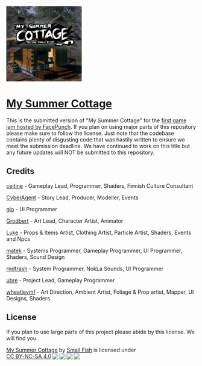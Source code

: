 <img src="ui/github.png" alt="My Summer Cottage logo" height="200"/>

# [My Summer Cottage](https://asset.party/fish/sauna)

This is the submitted version of "My Summer Cottage" for the [first game jam hosted by FacePunch](https://sbox.game/news/game-contest-feb-2024). If you plan on using major parts of this repository please make sure to follow the license. Just note that the codebase contains plenty of disgusting code that was hastily written to ensure we meet the submission deadline. We have continued to work on this title but any future updates will NOT be submitted to this repository.

## Credits

[ceitine](https://github.com/ceitine) - Gameplay Lead, Programmer, Shaders, Finnish Culture Сonsultant

[CyberAgent](https://github.com/CyberAgentz) - Story Lead, Producer, Modeller, Events

[gio](https://github.com/gio3k) - UI Programmer

[Grodbert](https://github.com/Grodbert) - Art Lead, Character Artist, Animator

[Luke](https://github.com/NotGaylien) - Props & Items Artist, Clothing Artist, Particle Artist, Shaders, Events and Npcs

[matek](https://github.com/matekdev) - Systems Programmer, Gameplay Programmer, UI Programmer, Shaders, Sound Design

[rndtrash](https://github.com/rndtrash) - System Programmer, NokLa Sounds, UI Programmer

[ubre](https://github.com/yuberee) - Project Lead, Gameplay Programmer

[wheatleymf](https://github.com/WheatleyMF) - Art Direction, Ambient Artist, Foliage & Prop artist, Mapper, UI Designs, Shaders

## License

If you plan to use large parts of this project please abide by this license. We will find you.

<p xmlns:cc="http://creativecommons.org/ns#" xmlns:dct="http://purl.org/dc/terms/"><a property="dct:title" rel="cc:attributionURL" href="https://github.com/Small-Fish-Dev/My-Summer-Cottage-Gamejam">My Summer Cottage</a> by <a rel="cc:attributionURL dct:creator" property="cc:attributionName" href="https://smallfi.sh/">Small Fish</a> is licensed under <a href="http://creativecommons.org/licenses/by-nc-sa/4.0/?ref=chooser-v1" target="_blank" rel="license noopener noreferrer" style="display:inline-block;">CC BY-NC-SA 4.0<img style="height:22px!important;margin-left:3px;vertical-align:text-bottom;" src="https://mirrors.creativecommons.org/presskit/icons/cc.svg?ref=chooser-v1"><img style="height:22px!important;margin-left:3px;vertical-align:text-bottom;" src="https://mirrors.creativecommons.org/presskit/icons/by.svg?ref=chooser-v1"><img style="height:22px!important;margin-left:3px;vertical-align:text-bottom;" src="https://mirrors.creativecommons.org/presskit/icons/nc.svg?ref=chooser-v1"><img style="height:22px!important;margin-left:3px;vertical-align:text-bottom;" src="https://mirrors.creativecommons.org/presskit/icons/sa.svg?ref=chooser-v1"></a></p>
